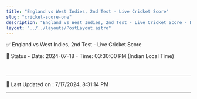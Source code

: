 ```yaml
---
title: "England vs West Indies, 2nd Test - Live Cricket Score"
slug: "cricket-score-one"
description: "England vs West Indies, 2nd Test - Live Cricket Score - Date: 2024-07-18 - Time: 03:30:00 PM (Indian Local Time)."
layout: "../../layouts/PostLayout.astro"
--- 
```


✅ England vs West Indies, 2nd Test - Live Cricket Score

📑 Status - Date: 2024-07-18 - Time: 03:30:00 PM (Indian Local Time)

<br />

***

📝 Last Updated on : 7/17/2024, 8:31:14 PM

***

